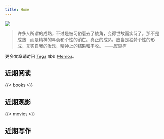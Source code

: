 ```yaml
---
title: Home
---
```


![](https://cdn.ggac.com/media/work/image/2020/06/01ab67a0-abf4-11ea-8775-0242c0a82002.jpg)

> 许多人所谓的成熟，不过是被习俗磨去了棱角，变得世故而实际了。那不是成熟，而是精神的早衰和个性的消亡。真正的成熟，应当是独特个性的形成，真实自我的发现，精神上的结果和丰收。
> ——*周国平*

更多文章请访问 [Tags](/tags/) 或者 [Memos](/bb/)。

## 近期阅读

{{< books >}}

## 近期观影

{{< movies >}}

## 近期写作